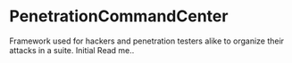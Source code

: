 # PenetrationCommandCenter
Framework used for hackers and penetration testers alike to organize their attacks in a suite.
Initial Read me..
